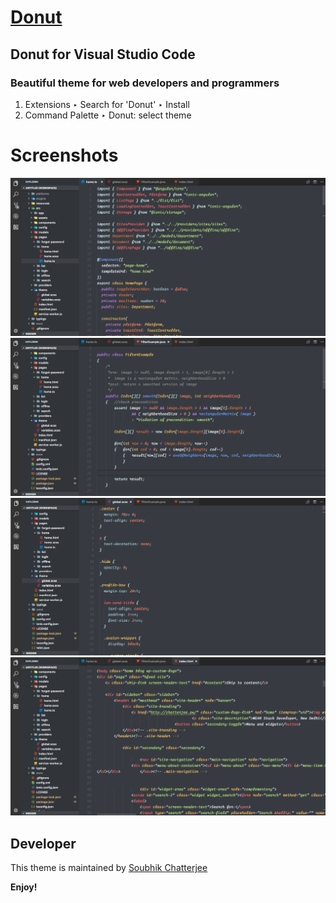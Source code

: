 # [Donut](https://marketplace.visualstudio.com/items?itemName=SoubhikChatterjee.donut)

## Donut for Visual Studio Code

### Beautiful theme for web developers and programmers

1. Extensions ‣ Search for 'Donut' ‣ Install
2. Command Palette ‣ Donut: select theme

# Screenshots

[![N|Solid](https://raw.githubusercontent.com/soubhikchatterjee/donut/master/screenshots/typescript.png)](TypeScript)
[![N|Solid](https://raw.githubusercontent.com/soubhikchatterjee/donut/master/screenshots/java.png)](Java)
[![N|Solid](https://raw.githubusercontent.com/soubhikchatterjee/donut/master/screenshots/sass.png)](SASS)
[![N|Solid](https://raw.githubusercontent.com/soubhikchatterjee/donut/master/screenshots/html.png)](HTML)

## Developer

This theme is maintained by [Soubhik Chatterjee](http://soubhik.chatterjee.pw)

**Enjoy!**

